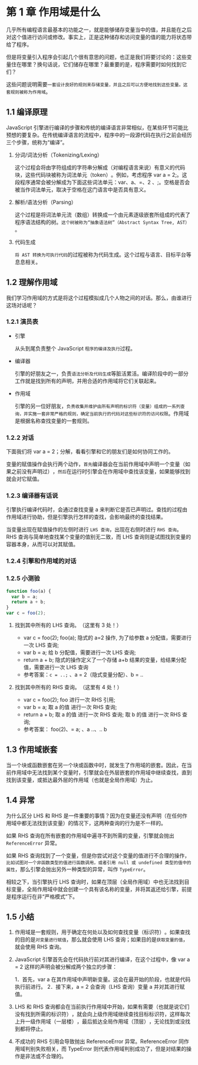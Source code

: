 # 第 1 章 作用域是什么

几乎所有编程语言最基本的功能之一，就是能够储存变量当中的值，并且能在之后对这个值进行访问或修改。事实上，正是这种储存和访问变量的值的能力将状态带给了程序。

但是将变量引入程序会引起几个很有意思的问题，也正是我们将要讨论的：这些变量住在哪里？换句话说，它们储存在哪里？最重要的是，程序需要时如何找到它们？

这些问题说明需要`一套设计良好的规则来存储变量，并且之后可以方便地找到这些变量。这套规则被称为作用域`。

## 1.1 编译原理

JavaScript 引擎进行编译的步骤和传统的编译语言非常相似，在某些环节可能比预想的要复杂。在传统编译语言的流程中，程序中的一段源代码在执行之前会经历三个步骤，统称为“编译”​。

1. 分词/词法分析（Tokenizing/Lexing）

   这个过程会将由字符组成的字符串分解成（对编程语言来说）有意义的代码块，这些代码块被称为词法单元（token）​。例如，考虑程序 var a = 2;。这段程序通常会被分解成为下面这些词法单元：var、a、=、2 、;。空格是否会被当作词法单元，取决于空格在这门语言中是否具有意义。

2. 解析/语法分析（Parsing）

   这个过程是将词法单元流（数组）转换成一个由元素逐级嵌套所组成的代表了程序语法结构的树。`这个树被称为“抽象语法树”​（Abstract Syntax Tree, AST）`​。

3. 代码生成

   `将 AST 转换为可执行代码`的过程被称为代码生成。这个过程与语言、目标平台等息息相关。

## 1.2 理解作用域

我们学习作用域的方式是将这个过程模拟成几个人物之间的对话。那么，由谁进行这场对话呢？

### 1.2.1 演员表

- 引擎

  从头到尾负责整个 JavaScript `程序的编译及执行`过程。

- 编译器

  引擎的好朋友之一，负责`语法分析及代码生成`等脏活累活。编译阶段中的一部分工作就是找到所有的声明，并用合适的作用域将它们关联起来。

- 作用域

  引擎的另一位好朋友，`负责收集并维护由所有声明的标识符（变量）组成的一系列查询，并实施一套非常严格的规则，确定当前执行的代码对这些标识符的访问权限`。作用域是根据名称查找变量的一套规则。

### 1.2.2 对话

下面我们将 var a = 2；分解，看看引擎和它的朋友们是如何协同工作的。

变量的赋值操作会执行两个动作，`首先`编译器会在当前作用域中声明一个变量（如果之前没有声明过）​，`然后`在运行时引擎会在作用域中查找该变量，如果能够找到就会对它赋值。

### 1.2.3 编译器有话说

引擎执行编译代码时，会通过查找变量 a 来判断它是否已声明过。查找的过程由作用域进行协助，但是引擎执行怎样的查找，会影响最终的查找结果。

当变量出现在赋值操作的左侧时进行 `LHS 查询`，出现在右侧时进行 `RHS 查询`。RHS 查询与简单地查找某个变量的值别无二致，而 LHS 查询则是试图找到变量的容器本身，从而可以对其赋值。

### 1.2.4 引擎和作用域的对话

### 1.2.5 小测验

```js
function foo(a) {
  var b = a;
  return a + b;
}
var c = foo(2);
```

1.  找到其中所有的 LHS 查询。​（这里有 3 处！）

    - var c = foo(2); foo(a); 隐式的 a=2 操作, 为了给参数 a 分配值，需要进行一次 LHS 查询;
    - var b = a; 给 b 分配值，需要进行一次 LHS 查询;
    - return a + b; 隐式的操作定义了一个存储 a+b 结果的变量，给结果分配值，需要进行一次 LHS 查询
    - 参考答案：`c = ..;` 、a = 2（隐式变量分配）、b = ..

2.  找到其中所有的 RHS 查询。​（这里有 4 处！）

    - var c = foo(2); foo 进行一次 RHS 引用;
    - var b = a; 取 a 的值 进行一次 RHS 查询;
    - return a + b; 取 a 的值 进行一次 RHS 查询; 取 b 的值 进行一次 RHS 查询;
    - 参考答案： foo(2)、= a; 、a ..、.. b

## 1.3 作用域嵌套

当一个块或函数嵌套在另一个块或函数中时，就发生了作用域的嵌套。因此，在当前作用域中无法找到某个变量时，引擎就会在外层嵌套的作用域中继续查找，直到找到该变量，或抵达最外层的作用域（也就是全局作用域）为止。

## 1.4 异常

为什么区分 LHS 和 RHS 是一件重要的事情？因为在变量还没有声明（在任何作用域中都无法找到该变量）的情况下，这两种查询的行为是不一样的。

如果 RHS 查询在所有嵌套的作用域中遍寻不到所需的变量，引擎就会抛出 `ReferenceError` 异常。

如果 RHS 查询找到了一个变量，但是你尝试对这个变量的值进行不合理的操作，`比如试图对一个非函数类型的值进行函数调用，或者引用 null 或 undefined 类型的值中的属性`，那么引擎会抛出另外一种类型的异常，叫作 `TypeError`。

相较之下，当引擎执行 LHS 查询时，如果在顶层（全局作用域）中也无法找到目标变量，全局作用域中就会创建一个具有该名称的变量，并将其返还给引擎，前提是程序运行在非“严格模式”下。

## 1.5 小结

1. 作用域是一套规则，用于确定在何处以及如何查找变量（标识符）​。如果查找的目的是`对变量进行赋值`，那么就会使用 LHS 查询；如果目的是`获取变量的值`，就会使用 RHS 查询。

2. JavaScript 引擎首先会在代码执行前对其进行编译，在这个过程中，像 var a = 2 这样的声明会被分解成两个独立的步骤：

   1．首先，var a 在其作用域中声明新变量。这会在最开始的阶段，也就是代码执行前进行。
   2．接下来，a = 2 会查询（LHS 查询）变量 a 并对其进行赋值。

3. LHS 和 RHS 查询都会在当前执行作用域中开始，如果有需要（也就是说它们没有找到所需的标识符）​，就会向上级作用域继续查找目标标识符，这样每次上升一级作用域（一层楼）​，最后抵达全局作用域（顶层）​，无论找到或没找到都将停止。
4. 不成功的 RHS 引用会导致抛出 ReferenceError 异常。ReferenceError 同作用域判别失败相关，而 TypeError 则代表作用域判别成功了，但是对结果的操作是非法或不合理的。
